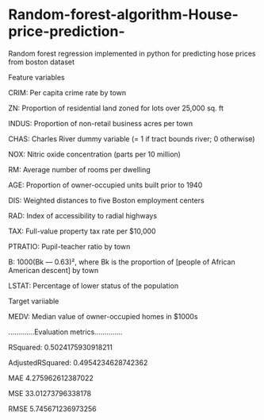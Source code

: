 # Random-forest-algorithm-House-price-prediction-
Random forest regression implemented in python for predicting hose prices from boston dataset

Feature variables

CRIM: Per capita crime rate by town

ZN: Proportion of residential land zoned for lots over 25,000 sq. ft

INDUS: Proportion of non-retail business acres per town

CHAS: Charles River dummy variable (= 1 if tract bounds river; 0 otherwise)

NOX: Nitric oxide concentration (parts per 10 million)

RM: Average number of rooms per dwelling

AGE: Proportion of owner-occupied units built prior to 1940

DIS: Weighted distances to five Boston employment centers

RAD: Index of accessibility to radial highways

TAX: Full-value property tax rate per $10,000

PTRATIO: Pupil-teacher ratio by town

B: 1000(Bk — 0.63)², where Bk is the proportion of [people of African American descent] by town

LSTAT: Percentage of lower status of the population

Target variiable

MEDV: Median value of owner-occupied homes in $1000s

.............Evaluation metrics..............

RSquared:  0.5024175930918211

AdjustedRSquared:  0.4954234628742362

MAE 4.275962612387022

MSE 33.01273796338178

RMSE 5.745671236973256
